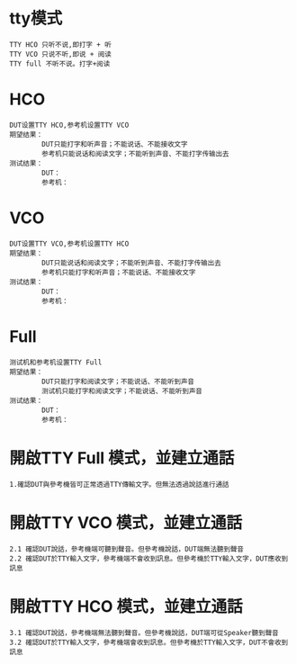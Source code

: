 # tty模式
    TTY HCO 只听不说,即打字 + 听
    TTY VCO 只说不听,即说 + 阅读
    TTY full 不听不说。打字+阅读
# HCO
    DUT设置TTY HCO,参考机设置TTY VCO
    期望结果：
            DUT只能打字和听声音；不能说话、不能接收文字
            参考机只能说话和阅读文字；不能听到声音、不能打字传输出去
    测试结果：
            DUT：
            参考机：
# VCO
    DUT设置TTY VCO,参考机设置TTY HCO
    期望结果：
            DUT只能说话和阅读文字；不能听到声音、不能打字传输出去
            参考机只能打字和听声音；不能说话、不能接收文字
    测试结果：
            DUT：
            参考机：
# Full
    测试机和参考机设置TTY Full
    期望结果：
            DUT只能打字和阅读文字；不能说话、不能听到声音
            测试机只能打字和阅读文字；不能说话、不能听到声音
    测试结果：
            DUT：
            参考机：


# 開啟TTY Full 模式，並建立通話
    1.確認DUT與參考機皆可正常透過TTY傳輸文字。但無法透過說話進行通話
# 開啟TTY VCO 模式，並建立通話
    2.1 確認DUT說話，參考機端可聽到聲音。但參考機說話，DUT端無法聽到聲音
    2.2 確認DUT於TTY輸入文字，參考機端不會收到訊息。但參考機於TTY輸入文字，DUT應收到訊息
# 開啟TTY HCO 模式，並建立通話
    3.1 確認DUT說話，參考機端無法聽到聲音。但參考機說話，DUT端可從Speaker聽到聲音
    3.2 確認DUT於TTY輸入文字，參考機端會收到訊息。但參考機於TTY輸入文字，DUT不會收到訊息
